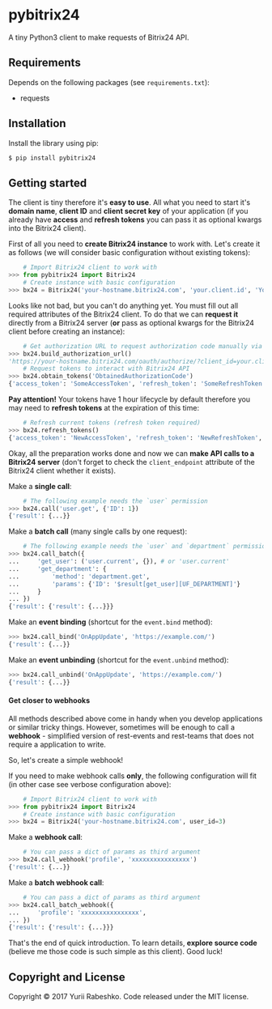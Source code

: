 # pybitrix24
A tiny Python3 client to make requests of Bitrix24 API.

## Requirements
Depends on the following packages (see `requirements.txt`):
- requests

## Installation
Install the library using pip:

```bash
$ pip install pybitrix24
```

## Getting started

The client is tiny therefore it's **easy to use**. All what you need to start it's **domain name**, **client ID** and **client secret key** of your application (if you already have **access** and **refresh tokens** you can pass it as optional kwargs into the Bitrix24 client).  

First of all you need to **create Bitrix24 instance** to work with. Let's create it as follows (we will consider basic configuration without existing tokens):

```python
    # Import Bitrix24 client to work with
>>> from pybitrix24 import Bitrix24
    # Create instance with basic configuration
>>> bx24 = Bitrix24('your-hostname.bitrix24.com', 'your.client.id', 'YourClientSecret')
```

Looks like not bad, but you can't do anything yet. You must fill out all required attributes of the Bitrix24 client. To do that we can **request it** directly from a Bitrix24 server (**or** pass as optional kwargs for the Bitrix24 client before creating an instance):  

```python
    # Get authorization URL to request authorization code manually via browser
>>> bx24.build_authorization_url()
'https://your-hostname.bitrix24.com/oauth/authorize/?client_id=your.client.id&response_type=code'
    # Request tokens to interact with Bitrix24 API
>>> bx24.obtain_tokens('ObtainedAuthorizationCode')
{'access_token': 'SomeAccessToken', 'refresh_token': 'SomeRefreshToken', ...}
```

**Pay attention!** Your tokens have 1 hour lifecycle by default therefore you may need to **refresh tokens** at the expiration of this time:

```python
    # Refresh current tokens (refresh token required)
>>> bx24.refresh_tokens()
{'access_token': 'NewAccessToken', 'refresh_token': 'NewRefreshToken', ...}
```

Okay, all the preparation works done and now we can **make API calls to a Bitrix24 server** (don't forget to check the `client_endpoint` attribute of the Bitrix24 client whether it exists).

Make a **single call**:

```python
    # The following example needs the `user` permission
>>> bx24.call('user.get', {'ID': 1})
{'result': {...}}
```

Make a **batch call** (many single calls by one request):

```python
    # The following example needs the `user` and `department` permissions
>>> bx24.call_batch({
...     'get_user': ('user.current', {}), # or 'user.current'
...     'get_department': {
...         'method': 'department.get',
...         'params': {'ID': '$result[get_user][UF_DEPARTMENT]'}
...     }
... })
{'result': {'result': {...}}}
```

Make an **event binding** (shortcut for the `event.bind` method):

```python
>>> bx24.call_bind('OnAppUpdate', 'https://example.com/')
{'result': {...}}
```

Make an **event unbinding** (shortcut for the `event.unbind` method):

```python
>>> bx24.call_unbind('OnAppUpdate', 'https://example.com/')
{'result': {...}}
```

#### Get closer to webhooks

All methods described above come in handy when you develop applications or similar tricky things. However, sometimes will be enough to call a **webhook** - simplified version of rest-events and rest-teams that does not require a application to write.

So, let's create a simple webhook!

If you need to make webhook calls **only**, the following configuration will fit (in other case see verbose configuration above):

```python
    # Import Bitrix24 client to work with
>>> from pybitrix24 import Bitrix24
    # Create instance with basic configuration
>>> bx24 = Bitrix24('your-hostname.bitrix24.com', user_id=3)
```

Make a **webhook call**:

```python
    # You can pass a dict of params as third argument
>>> bx24.call_webhook('profile', 'xxxxxxxxxxxxxxxx')
{'result': {...}}
```

Make a **batch webhook call**:

```python
    # You can pass a dict of params as third argument
>>> bx24.call_batch_webhook({
...     'profile': 'xxxxxxxxxxxxxxxx',
... })
{'result': {'result': {...}}}
```

That's the end of quick introduction. To learn details, **explore source code** (believe me those code is such simple as this client). Good luck!

## Copyright and License
Copyright © 2017 Yurii Rabeshko. Code released under the MIT license.
